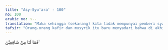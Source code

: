 ```yaml
---
title: "Asy-Syu'ara' - 100"
no: 100
arabic_no: ١٠٠
translation: "Maka sehingga (sekarang) kita tidak mempunyai pemberi syafaat (penolong),"
tafsir: "Orang-orang kafir dan musyrik itu baru menyadari bahwa di akhirat ini, tidak ada orang lain ataupun malaikat yang akan membantu mereka melepaskan diri dari azab Allah yang sudah di depan mata. Seandainya, di dunia dulu mereka beriman dan beramal saleh, pasti hal itu akan memberi syafaat kepada mereka.."
---
```

فَمَا لَنَا مِنْ شَافِعِيْنَ ۙ 